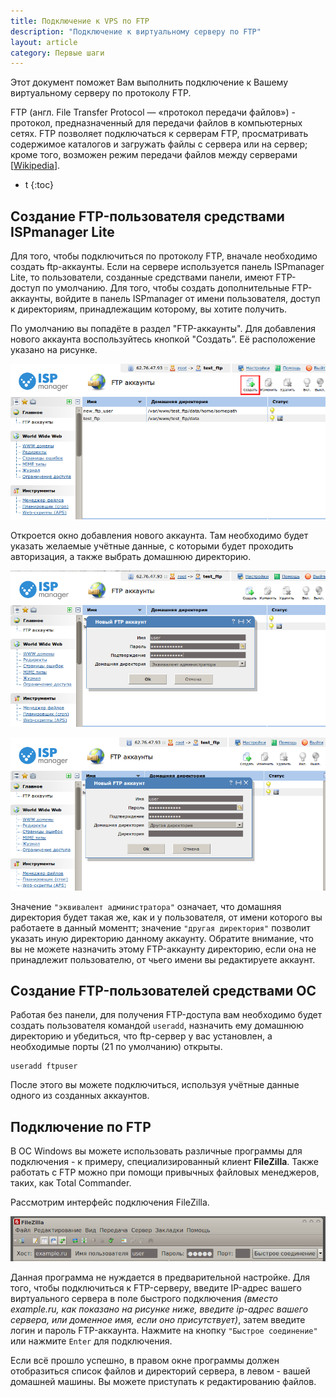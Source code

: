 ```yaml
---
title: Подключение к VPS по FTP
description: "Подключение к виртуальному серверу по FTP"
layout: article
category: Первые шаги
---
```


Этот документ поможет Вам выполнить подключение к Вашему виртуальному серверу по протоколу FTP.

FTP (англ. File Transfer Protocol — «протокол передачи файлов») - протокол, предназначенный для передачи файлов в компьютерных сетях. FTP позволяет подключаться к серверам FTP, просматривать содержимое каталогов и загружать файлы с сервера или на сервер; кроме того, возможен режим передачи файлов между серверами [[Wikipedia](http://ru.wikipedia.org/wiki/FTP)].


* t
{:toc}


## Создание FTP-пользователя средствами ISPmanager Lite

Для того, чтобы подключиться по протоколу FTP, вначале необходимо создать ftp-аккаунты. Если на сервере используется панель ISPmanager Lite, то пользователи, созданные средствами панели, имеют FTP-доступ по умолчанию. Для того, чтобы создать дополнительные FTP-аккаунты, войдите в панель ISPmanager от имени пользователя, доступ к директориям, принадлежащим которому, вы хотите получить.

По умолчанию вы попадёте в раздел "FTP-аккаунты". Для добавления нового аккаунта воспользуйтесь кнопкой "Создать”. Её расположение указано на рисунке.

![Кнопка создания FTP-аккаунта в ISPmanager](/images/firststeps/connect_via_ftp/ftp01.png "ftp01")

Откроется окно добавления нового аккаунта. Там необходимо будет указать желаемые учётные данные, с которыми будет проходить авторизация, а также выбрать домашнюю директорию.

![Новый FTP-аккаунт. Эквивалент администратора](/images/firststeps/connect_via_ftp/ftp02.png "ftp02")

![Новый FTP-аккаунт. Другая директория](/images/firststeps/connect_via_ftp/ftp03.png "ftp03")

Значение `"эквивалент администратора"` означает, что домашняя директория будет такая же, как и у пользователя, от имени которого вы работаете в данный моментт; значение `"другая директория"` позволит указать иную директорию данному аккаунту. Обратите внимание, что вы не можете назначить этому FTP-аккаунту директорию, если она не принадлежит пользователю, от чьего имени вы редактируете аккаунт.


## Создание FTP-пользователей средствами ОС

Работая без панели, для получения FTP-доступа вам необходимо будет создать пользователя командой `useradd`, назначить ему домашнюю директорию и убедиться, что ftp-сервер у вас установлен, а необходимые порты (21 по умолчанию) открыты.

	useradd ftpuser

После этого вы можете подключиться, используя учётные данные одного из созданных аккаунтов.


## Подключение по FTP

В ОС Windows вы можете использовать различные программы для подключения - к примеру, специализированный клиент **FileZilla**. Также работать с FTP можно при помощи привычных файловых менеджеров, таких, как Total Commander.

Рассмотрим интерфейс подключения FileZillа.

![Интерфейс FileZilla](/images/firststeps/connect_via_ftp/ftp05.png "ftp05")

Данная программа не нуждается в предварительной настройке. Для того, чтобы подключиться к FTP-серверу, введите IP-адрес вашего виртуального сервера в поле быстрого подключения *(вместо example.ru, как показано на рисунке ниже, введите ip-адрес вашего сервера, или доменное имя, если оно присутствует)*, затем введите логин и пароль FTP-аккаунта. Нажмите на кнопку `"Быстрое соединение"` или нажмите `Enter` для подключения.

Если всё прошло успешно, в правом окне программы должен отобразиться список файлов и директорий сервера, в левом - вашей домашней машины. Вы можете приступать к редактированию файлов.